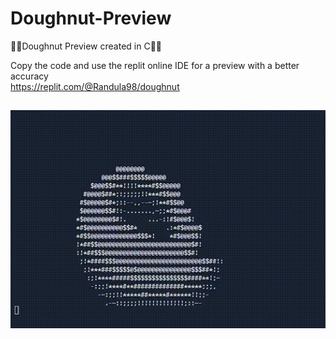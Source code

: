 # Doughnut-Preview
🍩🍩Doughnut Preview created in C🍩🍩

Copy the code and use the replit online IDE for a preview with a better accuracy
<br>
https://replit.com/@Randula98/doughnut
##

<img src = "https://github.com/Randula98/Doughnut-Preview/blob/main/doughnut.gif" ></img>

